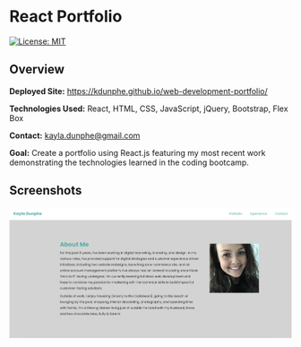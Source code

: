 # React Portfolio

[![License: MIT](https://img.shields.io/badge/License-MIT-brightgreen.svg)](https://opensource.org/licenses/MIT)

<h2>Overview</h2>

**Deployed Site:** https://kdunphe.github.io/web-development-portfolio/

**Technologies Used:** React, HTML, CSS, JavaScript, jQuery, Bootstrap, Flex Box

**Contact:** <a href="mailto:kayla.dunphe@gmail.com">kayla.dunphe@gmail.com</a>

**Goal:** Create a portfolio using React.js featuring my most recent work demonstrating the technologies learned in the coding bootcamp.

<h2>Screenshots</h2>

![screenshot](./src/assets/screenshot.png)